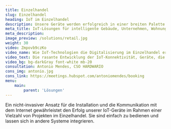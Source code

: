 ```yaml
---
title: Einzelhandel
slug: Einzelhandel
heading: IoT im Einzelhandel
description: Unsere Geräte werden erfolgreich in einer breiten Palette von Einzelhandelsprojekten eingesetzt.
meta_title: IoT-Lösungen für intelligente Gebäude, Unternehmen, Wohnungen und Städte
meta_description:
image_preview: /solutions/retail.jpg
weight: 30
video: Zmpovb9czKo
video_name: Wie IoT-Technologien die Digitalisierung im Einzelhandel erleichtern
video_text: Die rasante Entwicklung der IoT-Konnektivität, Geräte, die seit Jahren mit Batterien betrieben werden, ein nicht-invasiver Ansatz und erschwingliche Preise ermöglichen heute die schnelle Digitalisierung vieler Branchen. Einer der vielversprechendsten Anwendungsbereiche des IoT ist zweifellos der Einzelhandel.
video_bg: bg-darkGray font-white mb-20
consultation: Antonio Mendes, CSO HARDWARIO
cons_img: antonio.jpg
cons_link: https://meetings.hubspot.com/antoniomendes/booking
menu:
    main:
        parent: 'Lösungen'
---
```


Ein nicht-invasiver Ansatz für die Installation und die Kommunikation mit dem Internet gewährleistet den Erfolg unserer IoT-Geräte im Rahmen einer Vielzahl von Projekten im Einzelhandel. Sie sind einfach zu bedienen und lassen sich in andere Systeme integrieren.
